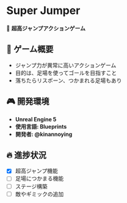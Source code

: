 # Super Jumper
🚀 **超高ジャンプアクションゲーム**

## 📌 ゲーム概要
- ジャンプ力が異常に高いアクションゲーム
- 目的は、足場を使ってゴールを目指すこと
- 落ちたらリスポーン、つかまれる足場もあり

## 🎮 開発環境
- **Unreal Engine 5**
- **使用言語: Blueprints**
- **開発者: @kinannoying**

## 🔥 進捗状況
- [x] 超高ジャンプ機能
- [ ] 足場につかまる機能
- [ ] ステージ構築
- [ ] 敵やギミックの追加
